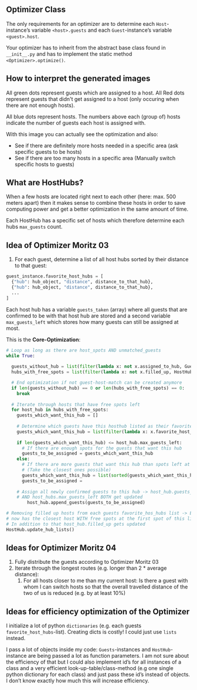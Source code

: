 ## Optimizer Class

The only requirements for an optimizer are to determine each `Host`-instance’s variable `<host>.guests` and each `Guest`-instance’s variable `<guest>.host`.

Your optimizer has to inherit from the abstract base class found in `__init__.py` and has to implement the static method `<Optimizer>.optimize()`.



## How to interpret the generated images

All green dots represent guests which are assigned to a host. All Red dots represent guests that didn't get assigned to a host (only occuring when there are not enough hosts).

All blue dots represent hosts. The numbers above each (group of) hosts indicate the number of guests each host is assigned with.

With this image you can actually see the optimization and also:
* See if there are definitely more hosts needed in a specific area (ask specific guests to be hosts)
* See if there are too many hosts in a specific area (Manually switch specific hosts to guests)


## What are HostHubs?



When a few hosts are located right next to each other (here: max. 500 meters apart) then it makes sense to combine these hosts in order to save computing power and get a better optimization in the same amount of time.

Each HostHub has a specific set of hosts which therefore determine each hubs `max_guests` count.



## Idea of Optimizer Moritz 03



1. For each guest, determine a list of all host hubs sorted by their distance to that guest:

```python
guest_instance.favorite_host_hubs = [
  {"hub": hub_object, "distance", distance_to_that_hub},
  {"hub": hub_object, "distance", distance_to_that_hub},
  ...
]
```



Each host hub has a variable `guests_taken` (array) where all guests that are confirmed to be with that host hub are stored and a second variable `max_guests_left` which stores how many guests can still be assigned at most.



This is the **Core-Optimization**:

```python
# Loop as long as there are host_spots AND unmatched_guests
while True:
	
  guests_without_hub = list(filter(lambda x: not x.assigned_to_hub, Guest.instances))
  hubs_with_free_spots = list(filter(lambda x: not x.filled_up, HostHub.instances))

  # End optimization if not guest-host-match can be created anymore
  if len(guests_without_hub) == 0 or len(hubs_with_free_spots) == 0:
    break
	
  # Iterate through hosts that have free spots left
  for host_hub in hubs_with_free_spots:
  	guests_which_want_this_hub = []
    
    # Determine which guests have this hosthub listed as their favorite one
    guests_which_want_this_hub = list(filter(lambda x: x.favorite_host_hub() == 									host_hub, guests_without_hub))
    
    if len(guests_which_want_this_hub) <= host_hub.max_guests_left:
      # If there are enough spots for the guests that want this hub
      guests_to_be_assigned = guests_which_want_this_hub
    else:
      # If there are more guests that want this hub than spots left at this hub
      # (Take the closest ones possible)
      guests_which_want_this_hub = list(sorted(guests_which_want_this_hub, 												key=lambda x: x.favorite_host_hub_distance()))
      guests_to_be_assigned = 																																		guests_which_want_this_hub[0:host_hub.max_guests_left]
		
    # Assign all newly confirmed guests to this hub -> host_hub.guests_taken 	
    # AND host_hubs.max_guests_left BOTH get updated
		host_hub.append_guests(guests_to_be_assigned)

# Removing filled up hosts from each guests favorite_hos_hubs list -> Every Guest 
# now has the closest host WITH free spots at the first spot of this list
# In addition to that host_hub.filled_up gets updated
HostHub.update_hub_lists()
```



## Ideas for Optimizer Moritz 04

1. Fully distribute the guests according to Optimizer Moritz 03
2. Iterate through the longest routes (e.g. longer than 2 * average distance):
    1. For all hosts closer to me than my current host: Is there a guest with whom I can switch hosts so that the overall travelled distance of the two of us is reduced (e.g. by at least 10%)



## Ideas for efficiency optimization of the Optimizer

I initialize a lot of python `dictionaries` (e.g. each guests `favorite_host_hubs`-list). Creating dicts is costly! I could just use `lists` instead.



I pass a lot of objects inside my code: `Guests`-instances and `HostHub`-instance are being passed a lot as function parameters. I am not sure about the efficiency of that but I could also implement id’s for all instances of a class and a very efficient look-up-table/class-method (e.g one single python dictionary for each class) and just pass these id’s instead of objects. I don’t know exactly how much this will increase efficiency.





